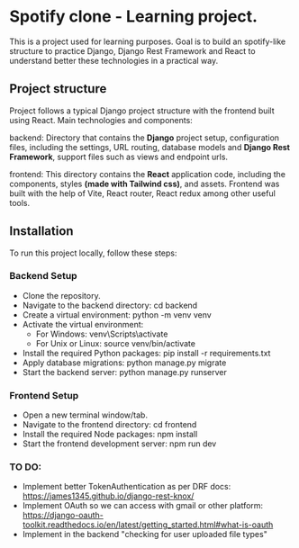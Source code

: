 # Spotify clone - Learning project.

This is a project used for learning purposes. Goal is to build an spotify-like structure to practice Django, Django Rest Framework and React to understand better these technologies in a practical way.

## Project structure

Project follows a typical Django project structure with the frontend built using React. Main technologies and components:

backend: Directory that contains the **Django** project setup, configuration files, including the settings, URL routing, database models and **Django Rest Framework**, support files such as views and endpoint urls.

frontend: This directory contains the **React** application code, including the components, styles **(made with Tailwind css)**, and assets. Frontend was built with the help of Vite, React router, React redux among other useful tools.

## Installation

To run this project locally, follow these steps:

### Backend Setup

- Clone the repository.
- Navigate to the backend directory: cd backend
- Create a virtual environment: python -m venv venv
- Activate the virtual environment:
  - For Windows: venv\Scripts\activate
  - For Unix or Linux: source venv/bin/activate
- Install the required Python packages: pip install -r requirements.txt
- Apply database migrations: python manage.py migrate
- Start the backend server: python manage.py runserver

### Frontend Setup

- Open a new terminal window/tab.
- Navigate to the frontend directory: cd frontend
- Install the required Node packages: npm install
- Start the frontend development server: npm run dev

### TO DO:

- Implement better TokenAuthentication as per DRF docs: https://james1345.github.io/django-rest-knox/
- Implement OAuth so we can access with gmail or other platform: https://django-oauth-toolkit.readthedocs.io/en/latest/getting_started.html#what-is-oauth
- Implement in the backend "checking for user uploaded file types"
